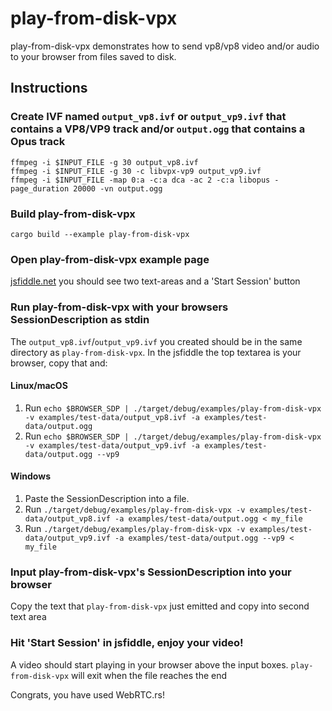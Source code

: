 # play-from-disk-vpx
play-from-disk-vpx demonstrates how to send vp8/vp8 video and/or audio to your browser from files saved to disk.

## Instructions
### Create IVF named `output_vp8.ivf` or `output_vp9.ivf` that contains a VP8/VP9 track and/or `output.ogg` that contains a Opus track
```shell
ffmpeg -i $INPUT_FILE -g 30 output_vp8.ivf
ffmpeg -i $INPUT_FILE -g 30 -c libvpx-vp9 output_vp9.ivf
ffmpeg -i $INPUT_FILE -map 0:a -c:a dca -ac 2 -c:a libopus -page_duration 20000 -vn output.ogg
```

### Build play-from-disk-vpx
```shell
cargo build --example play-from-disk-vpx
```

### Open play-from-disk-vpx example page
[jsfiddle.net](https://jsfiddle.net/9s10amwL/) you should see two text-areas and a 'Start Session' button

### Run play-from-disk-vpx with your browsers SessionDescription as stdin
The `output_vp8.ivf`/`output_vp9.ivf` you created should be in the same directory as `play-from-disk-vpx`. In the jsfiddle the top textarea is your browser, copy that and:

#### Linux/macOS
1. Run `echo $BROWSER_SDP | ./target/debug/examples/play-from-disk-vpx -v examples/test-data/output_vp8.ivf -a examples/test-data/output.ogg`
2. Run `echo $BROWSER_SDP | ./target/debug/examples/play-from-disk-vpx -v examples/test-data/output_vp9.ivf -a examples/test-data/output.ogg --vp9`

#### Windows
1. Paste the SessionDescription into a file.
2. Run `./target/debug/examples/play-from-disk-vpx -v examples/test-data/output_vp8.ivf -a examples/test-data/output.ogg < my_file`
3. Run `./target/debug/examples/play-from-disk-vpx -v examples/test-data/output_vp9.ivf -a examples/test-data/output.ogg --vp9 < my_file`

### Input play-from-disk-vpx's SessionDescription into your browser
Copy the text that `play-from-disk-vpx` just emitted and copy into second text area

### Hit 'Start Session' in jsfiddle, enjoy your video!
A video should start playing in your browser above the input boxes. `play-from-disk-vpx` will exit when the file reaches the end

Congrats, you have used WebRTC.rs!

